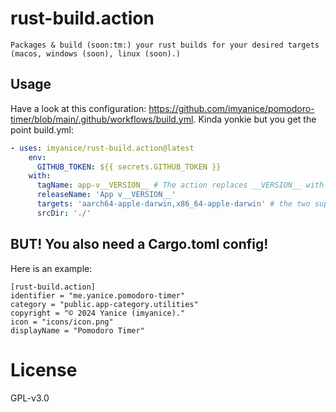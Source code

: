 # rust-build.action

`Packages & build (soon:tm:) your rust builds for your desired targets (macos, windows (soon), linux (soon).)`

## Usage

Have a look at this configuration:
https://github.com/imyanice/pomodoro-timer/blob/main/.github/workflows/build.yml.
Kinda yonkie but you get the point build.yml:

```yaml
- uses: imyanice/rust-build.action@latest
    env:
      GITHUB_TOKEN: ${{ secrets.GITHUB_TOKEN }}
    with:
      tagName: app-v__VERSION__ # The action replaces __VERSION__ with your version.
      releaseName: 'App v__VERSION__'
      targets: 'aarch64-apple-darwin,x86_64-apple-darwin' # the two supported for now
      srcDir: './'
```

## BUT! You also need a Cargo.toml config!

Here is an example:

```
[rust-build.action]
identifier = "me.yanice.pomodoro-timer"
category = "public.app-category.utilities"
copyright = "© 2024 Yanice (imyanice)."
icon = "icons/icon.png"
displayName = "Pomodoro Timer"
```

# License

GPL-v3.0